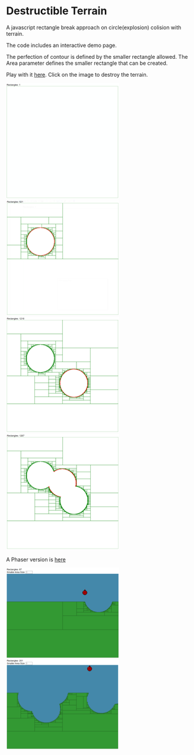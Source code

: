 # Destructible Terrain

A javascript rectangle break approach on circle(explosion) colision with terrain.

The code includes an interactive demo page.

The perfection of contour is defined by the smaller rectangle allowed.
The Area parameter defines the smaller rectangle that can be created. 

Play with it [here](https://nxtthing.blob.core.windows.net/github/destructible-terrain/indexPhaser.html). Click on the image to destroy the terrain.

![1](images/1.png)
![2](images/2.png)
![3](images/3.png)
![4](images/4.png)

A Phaser version is [here](https://nxtthing.blob.core.windows.net/github/destructible-terrain/index.html)

![5](images/5.png)
![6](images/6.png)
